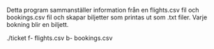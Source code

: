 
Detta program sammanställer information från en flights.csv fil och bookings.csv fil och skapar biljetter som printas ut som .txt filer. Varje bokning blir en biljett. 


./ticket f- flights.csv b- bookings.csv

